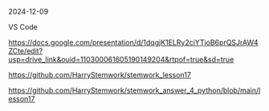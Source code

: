 2024-12-09

VS Code

https://docs.google.com/presentation/d/1dqgjK1ELRy2ciYTjoB6prQSJrAW4ZCte/edit?usp=drive_link&ouid=110300061605190149204&rtpof=true&sd=true

https://github.com/HarryStemwork/stemwork_lesson17

https://github.com/HarryStemwork/stemwork_answer_4_python/blob/main/lesson17
